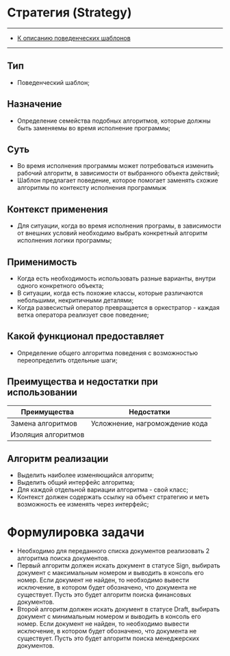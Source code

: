# Стратегия (Strategy)
****
* [К описанию поведенческих шаблонов](../README.md)
****

## Тип
* Поведенческий шаблон;

## Назначение
* Определение семейства подобных алгоритмов, которые должны быть заменяемы во время исполнение программы;

## Суть
* Во время исполнения программы может потребоваться изменить рабочий алгоритм, в зависимости от выбранного объекта действий;
* Шаблон предлагает поведение, которое помогает заменять схожие алгоритмы по контексту исполнения программыж

## Контекст применения
* Для ситуации, когда во время исполнения програмы, в зависимости от внешних условий необходимо выбрать конкретный алгоритм исполнения логики программы;

## Применимость
* Когда есть необходимость использовать разные варианты, внутри одного конкретного объекта;
* В ситуации, когда есть похожие классы, которые различаются небольшими, некритичными деталями;
* Когда развесистый оператор превращается в оркестратор - каждая ветка оператора реализует свое поведение;

## Какой функционал предоставляет
* Определение общего алгоритма поведения с возможностью переопределить отдельные шаги;

## Преимущества и недостатки при использовании
| Преимущества        | Недостатки                     |
|---------------------|--------------------------------|
| Замена алгоритмов   | Усложнение, нагромождение кода |
| Изоляция алгоритмов |                                |

## Алгоритм реализации
* Выделить наиболее изменяющийся алгоритм;
* Выделить общий интерфейс алгоритма;
* Для каждой отдельной вариации алгоритма - свой класс;
* Контекст должен содержать ссылку на объект стратегию и меть возможность ее изменять через интерфейс;

# Формулировка задачи
* Необходимо для переданного списка документов реализовать 2 алгоритма поиска документов.
* Первый алгоритм должен искать документ в статусе Sign, 
выбирать документ с максимальным номером и выводить в консоль его номер. Если документ не найден, 
то необходимо вывести исключение, в котором будет обозначено, что документа не существует. 
Пусть это будет алгоритм поиска финансовых документов.
* Второй алгоритм должен искать документ в статусе Draft, 
выбирать документ с минимальным номером и выводить в консоль его номер. Если документ не найден, 
то необходимо вывести исключение, в котором будет обозначено, что документа не существует. 
Пусть это будет алгоритм поиска менеджерских документов.